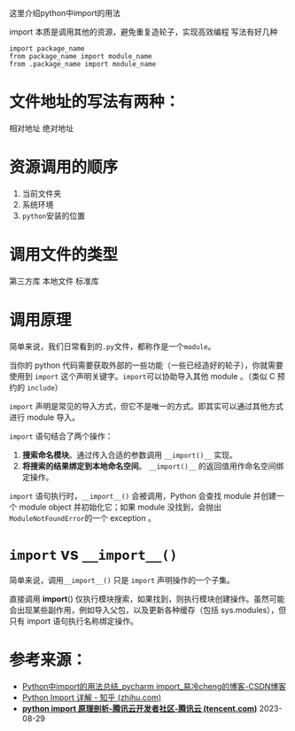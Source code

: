 这里介绍python中import的用法

import 本质是调用其他的资源，避免重复造轮子，实现高效编程
写法有好几种
~~~
import package_name
from package_name import module_name
from .package_name import module_name
~~~
# 文件地址的写法有两种：
相对地址
绝对地址

# 资源调用的顺序
1. 当前文件夹 
2. 系统环境
3. `python`安装的位置

# 调用文件的类型

第三方库
本地文件
标准库

# 调用原理
简单来说，我们日常看到的`.py`文件，都称作是一个`module`。

当你的 python 代码需要获取外部的一些功能（一些已经造好的轮子），你就需要使用到 `import` 这个声明关键字。`import`可以协助导入其他 module 。（类似 C 预约的 `include`）

`import` 声明是常见的导入方式，但它不是唯一的方式。即其实可以通过其他方式进行 module 导入。

`import` 语句结合了两个操作：

1. **搜索命名模块**。通过传入合适的参数调用 `__import()__` 实现。
2. **将搜索的结果绑定到本地命名空间**。 `__import()__` 的返回值用作命名空间绑定操作。

`import` 语句执行时，`__import__()` 会被调用，Python 会查找 module 并创建一个 module object 并初始化它；如果 module 没找到，会抛出 `ModuleNotFoundError`的一个 exception 。 

# `import` vs `__import__()`

简单来说，调用`__import__()` 只是 `import` 声明操作的一个子集。

直接调用 **import**() 仅执行模块搜索，如果找到，则执行模块创建操作。虽然可能会出现某些副作用，例如导入父包，以及更新各种缓存（包括 sys.modules），但只有 import 语句执行名称绑定操作。


# 参考来源：
+ [Python中import的用法总结_pycharm import_易冷cheng的博客-CSDN博客](https://blog.csdn.net/qq_41092406/article/details/118203572)
+ [Python Import 详解 - 知乎 (zhihu.com)](https://zhuanlan.zhihu.com/p/156774410)
+ [**python import 原理剖析-腾讯云开发者社区-腾讯云 (tencent.com)**](https://cloud.tencent.com/developer/article/1847428)
2023-08-29